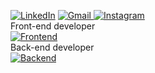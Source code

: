 [![LinkedIn](https://img.shields.io/badge/linkedin-%230077B5.svg?style=for-the-badge&logo=linkedin&logoColor=white)](https://www.linkedin.com/in/rodrigo-luis-fracaroli-862149128/) [![Gmail](https://img.shields.io/badge/Gmail-D14836?style=for-the-badge&logo=gmail&logoColor=white)
](mailto:digossmi@gmail.com)  [![Instagram](https://img.shields.io/badge/rodrigofracaroli-%23E4405F.svg?style=for-the-badge&logo=Instagram&logoColor=white)](https://www.instagram.com/rodrigofracaroli/) 
<br/>
Front-end developer
<br/>
[![Frontend](https://skillicons.dev/icons?i=js,html,css,jquery,angular,react,vue,bootstrap,figma&perline=3)](https://github.com/digossmi) 
<br/>
Back-end developer
<br/>
[![Backend](https://skillicons.dev/icons?i=java,nodejs,cs,dotnet,php,redis,mysql,postgres,sqlite&theme=dark&perline=3)](https://github.com/digossmi) 
<br/>
